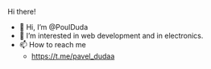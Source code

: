 Hi there!

- 👋 Hi, I’m @PoulDuda
- 👀 I’m interested in web development and in electronics.
- 📫 How to reach me
    - https://t.me/pavel_dudaa

